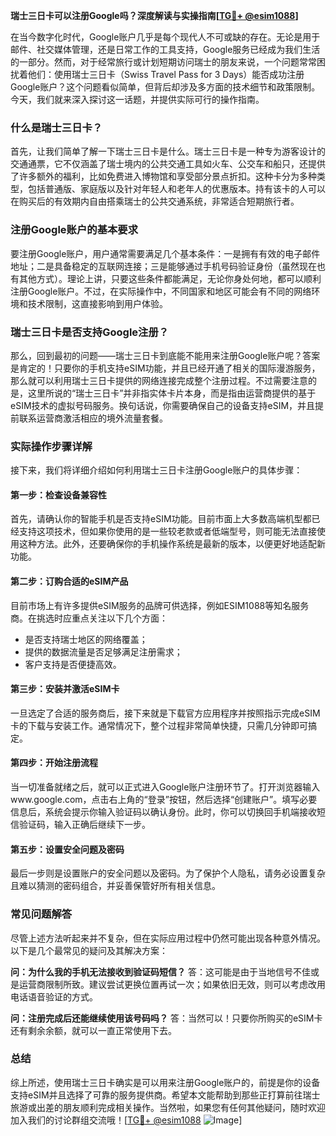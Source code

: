 **瑞士三日卡可以注册Google吗？深度解读与实操指南[[TG💪+ @esim1088](https://t.me/s/esim1088)]**

在当今数字化时代，Google账户几乎是每个现代人不可或缺的存在。无论是用于邮件、社交媒体管理，还是日常工作的工具支持，Google服务已经成为我们生活的一部分。然而，对于经常旅行或计划短期访问瑞士的朋友来说，一个问题常常困扰着他们：使用瑞士三日卡（Swiss Travel Pass for 3 Days）能否成功注册Google账户？这个问题看似简单，但背后却涉及多方面的技术细节和政策限制。今天，我们就来深入探讨这一话题，并提供实际可行的操作指南。

### 什么是瑞士三日卡？

首先，让我们简单了解一下瑞士三日卡是什么。瑞士三日卡是一种专为游客设计的交通通票，它不仅涵盖了瑞士境内的公共交通工具如火车、公交车和船只，还提供了许多额外的福利，比如免费进入博物馆和享受部分景点折扣。这种卡分为多种类型，包括普通版、家庭版以及针对年轻人和老年人的优惠版本。持有该卡的人可以在购买后的有效期内自由搭乘瑞士的公共交通系统，非常适合短期旅行者。

### 注册Google账户的基本要求

要注册Google账户，用户通常需要满足几个基本条件：一是拥有有效的电子邮件地址；二是具备稳定的互联网连接；三是能够通过手机号码验证身份（虽然现在也有其他方式）。理论上讲，只要这些条件都能满足，无论你身处何地，都可以顺利注册Google账户。不过，在实际操作中，不同国家和地区可能会有不同的网络环境和技术限制，这直接影响到用户体验。

### 瑞士三日卡是否支持Google注册？

那么，回到最初的问题——瑞士三日卡到底能不能用来注册Google账户呢？答案是肯定的！只要你的手机支持eSIM功能，并且已经开通了相关的国际漫游服务，那么就可以利用瑞士三日卡提供的网络连接完成整个注册过程。不过需要注意的是，这里所说的“瑞士三日卡”并非指实体卡片本身，而是指由运营商提供的基于eSIM技术的虚拟号码服务。换句话说，你需要确保自己的设备支持eSIM，并且提前联系运营商激活相应的境外流量套餐。

### 实际操作步骤详解

接下来，我们将详细介绍如何利用瑞士三日卡注册Google账户的具体步骤：

#### 第一步：检查设备兼容性
首先，请确认你的智能手机是否支持eSIM功能。目前市面上大多数高端机型都已经支持这项技术，但如果你使用的是一些较老款或者低端型号，则可能无法直接使用这种方法。此外，还要确保你的手机操作系统是最新的版本，以便更好地适配新功能。

#### 第二步：订购合适的eSIM产品
目前市场上有许多提供eSIM服务的品牌可供选择，例如ESIM1088等知名服务商。在挑选时应重点关注以下几个方面：
- 是否支持瑞士地区的网络覆盖；
- 提供的数据流量是否足够满足注册需求；
- 客户支持是否便捷高效。

#### 第三步：安装并激活eSIM卡
一旦选定了合适的服务商后，接下来就是下载官方应用程序并按照指示完成eSIM卡的下载与安装工作。通常情况下，整个过程非常简单快捷，只需几分钟即可搞定。

#### 第四步：开始注册流程
当一切准备就绪之后，就可以正式进入Google账户注册环节了。打开浏览器输入www.google.com，点击右上角的“登录”按钮，然后选择“创建账户”。填写必要信息后，系统会提示你输入验证码以确认身份。此时，你可以切换回手机端接收短信验证码，输入正确后继续下一步。

#### 第五步：设置安全问题及密码
最后一步则是设置账户的安全问题以及密码。为了保护个人隐私，请务必设置复杂且难以猜测的密码组合，并妥善保管好所有相关信息。

### 常见问题解答

尽管上述方法听起来并不复杂，但在实际应用过程中仍然可能出现各种意外情况。以下是几个最常见的疑问及其解决方案：

**问：为什么我的手机无法接收到验证码短信？**
答：这可能是由于当地信号不佳或是运营商限制所致。建议尝试更换位置再试一次；如果依旧无效，则可以考虑改用电话语音验证的方式。

**问：注册完成后还能继续使用该号码吗？**
答：当然可以！只要你所购买的eSIM卡还有剩余余额，就可以一直正常使用下去。

### 总结

综上所述，使用瑞士三日卡确实是可以用来注册Google账户的，前提是你的设备支持eSIM并且选择了可靠的服务提供商。希望本文能帮助到那些正打算前往瑞士旅游或出差的朋友顺利完成相关操作。当然啦，如果您有任何其他疑问，随时欢迎加入我们的讨论群组交流哦！[[TG💪+ @esim1088](https://t.me/s/esim1088) ![Image](https://i.postimg.cc/4NQfJmqS/Snipaste-2025-05-13-00-14-12.png)]